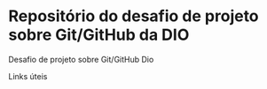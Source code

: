 # Repositório  do desafio  de projeto sobre Git/GitHub da DIO
Desafio de projeto sobre Git/GitHub Dio

Links úteis
